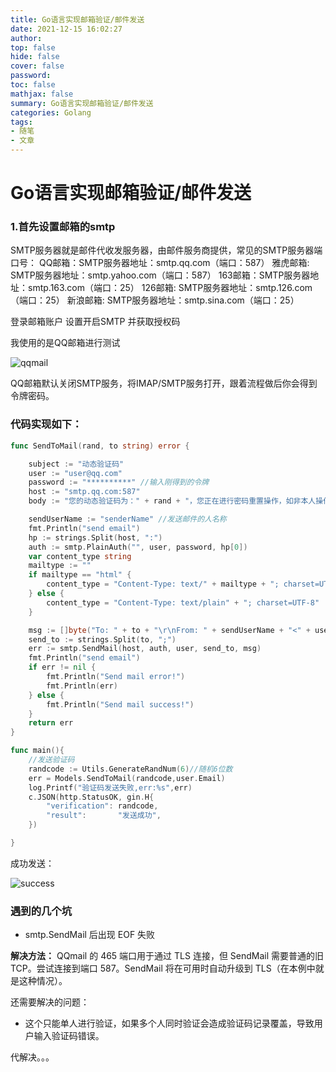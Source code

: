 ```yaml
---
title: Go语言实现邮箱验证/邮件发送
date: 2021-12-15 16:02:27
author:
top: false
hide: false
cover: false
password:
toc: false
mathjax: false
summary: Go语言实现邮箱验证/邮件发送
categories: Golang
tags:
- 随笔
- 文章
---
```


# Go语言实现邮箱验证/邮件发送

### 1.首先设置邮箱的smtp

SMTP服务器就是邮件代收发服务器，由邮件服务商提供，常见的SMTP服务器端口号：
QQ邮箱：SMTP服务器地址：smtp.qq.com（端口：587）
雅虎邮箱: SMTP服务器地址：smtp.yahoo.com（端口：587）
163邮箱：SMTP服务器地址：smtp.163.com（端口：25）
126邮箱: SMTP服务器地址：smtp.126.com（端口：25）
新浪邮箱: SMTP服务器地址：smtp.sina.com（端口：25）

登录邮箱账户 设置开启SMTP 并获取授权码

我使用的是QQ邮箱进行测试

![qqmail](https://hypo-pictrue-1308430808.cos.ap-shanghai.myqcloud.com/hypo.ltd-%E6%96%87%E4%BB%B6%E8%AE%BF%E9%97%AE%E5%AD%98%E5%82%A8/qqmail_test.jpg)

QQ邮箱默认关闭SMTP服务，将IMAP/SMTP服务打开，跟着流程做后你会得到令牌密码。

### 代码实现如下：

```go
func SendToMail(rand, to string) error {

	subject := "动态验证码"
	user := "user@qq.com"
	password := "**********" //输入刚得到的令牌
	host := "smtp.qq.com:587"
	body := "您的动态验证码为：" + rand + "，您正在进行密码重置操作，如非本人操作，请忽略本邮件！"

	sendUserName := "senderName" //发送邮件的人名称
	fmt.Println("send email")
	hp := strings.Split(host, ":")
	auth := smtp.PlainAuth("", user, password, hp[0])
	var content_type string
	mailtype := ""
	if mailtype == "html" {
		content_type = "Content-Type: text/" + mailtype + "; charset=UTF-8"
	} else {
		content_type = "Content-Type: text/plain" + "; charset=UTF-8"
	}

	msg := []byte("To: " + to + "\r\nFrom: " + sendUserName + "<" + user + ">" + "\r\nSubject: " + subject + "\r\n" + content_type + "\r\n\r\n" + body)
	send_to := strings.Split(to, ";")
	err := smtp.SendMail(host, auth, user, send_to, msg)
	fmt.Println("send email")
	if err != nil {
		fmt.Println("Send mail error!")
		fmt.Println(err)
	} else {
		fmt.Println("Send mail success!")
	}
	return err
}

func main(){
	//发送验证码
	randcode := Utils.GenerateRandNum(6)//随机6位数
	err = Models.SendToMail(randcode,user.Email)
    log.Printf("验证码发送失败,err:%s",err)
	c.JSON(http.StatusOK, gin.H{
		"verification": randcode,
		"result":       "发送成功",
	})

}
```
成功发送：

![success](/home/zhb/pictrue/qqmail_test_success.jpg)




### 遇到的几个坑

- smtp.SendMail 后出现 EOF 失败

**解决方法：** QQmail 的 465 端口用于通过 TLS 连接，但 SendMail 需要普通的旧 TCP。尝试连接到端口 587。SendMail 将在可用时自动升级到 TLS（在本例中就是这种情况）。

还需要解决的问题：

- 这个只能单人进行验证，如果多个人同时验证会造成验证码记录覆盖，导致用户输入验证码错误。

代解决。。。
